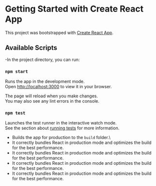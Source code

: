 # Getting Started with Create React App

This project was bootstrapped with [Create React App](https://github.com/facebook/create-react-app).

## Available Scripts

-In the project directory, you can run:

### `npm start`

Runs the app in the development mode.\
Open [http://localhost:3000](http://localhost:3000) to view it in your browser.

The page will reload when you make changes.\
You may also see any lint errors in the console.

### `npm test`

Launches the test runner in the interactive watch mode.\
See the section about [running tests](https://facebook.github.io/create-react-app/docs/running-tests) for more information.



- Builds the app for production to the `build` folder.\
- It correctly bundles React in production mode and optimizes the build for the best performance.
- It correctly bundles React in production mode and optimizes the build for the best performance.
- It correctly bundles React in production mode and optimizes the build for the best performance.
- It correctly bundles React in production mode and optimizes the build for the best performance.

